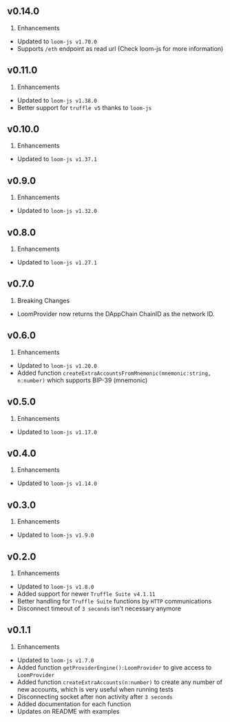v0.14.0
---

1. Enhancements

* Updated to `loom-js v1.70.0`
* Supports `/eth` endpoint as read url (Check loom-js for more information)

v0.11.0
---

1. Enhancements

* Updated to `loom-js v1.38.0`
* Better support for `truffle v5` thanks to `loom-js`

v0.10.0
---

1. Enhancements

* Updated to `loom-js v1.37.1`

v0.9.0
---

1. Enhancements

* Updated to `loom-js v1.32.0`

v0.8.0
---

1. Enhancements

* Updated to `loom-js v1.27.1`

v0.7.0
---
1. Breaking Changes

* LoomProvider now returns the DAppChain ChainID as the network ID.

v0.6.0
---

1. Enhancements

* Updated to `loom-js v1.20.0`
* Added function `createExtraAccountsFromMnemonic(mnemonic:string, n:number)` which supports BIP-39 (mnemonic)

v0.5.0
---

1. Enhancements

* Updated to `loom-js v1.17.0`

v0.4.0
---

1. Enhancements

* Updated to `loom-js v1.14.0`

v0.3.0
---

1. Enhancements

* Updated to `loom-js v1.9.0`

v0.2.0
---

1. Enhancements

* Updated to `loom-js v1.8.0`
* Added support for newer `Truffle Suite v4.1.11`
* Better handling for `Truffle Suite` functions by `HTTP` communications
* Disconnect timeout of `3 seconds` isn't necessary anymore

v0.1.1
---

1. Enhancements

* Updated to `loom-js v1.7.0`
* Added function `getProviderEngine():LoomProvider` to give access to `LoomProvider`
* Added function `createExtraAccounts(n:number)` to create any number of new accounts, which is very useful when running tests
* Disconnecting socket after non activity after `3 seconds`
* Added documentation for each function
* Updates on README with examples

